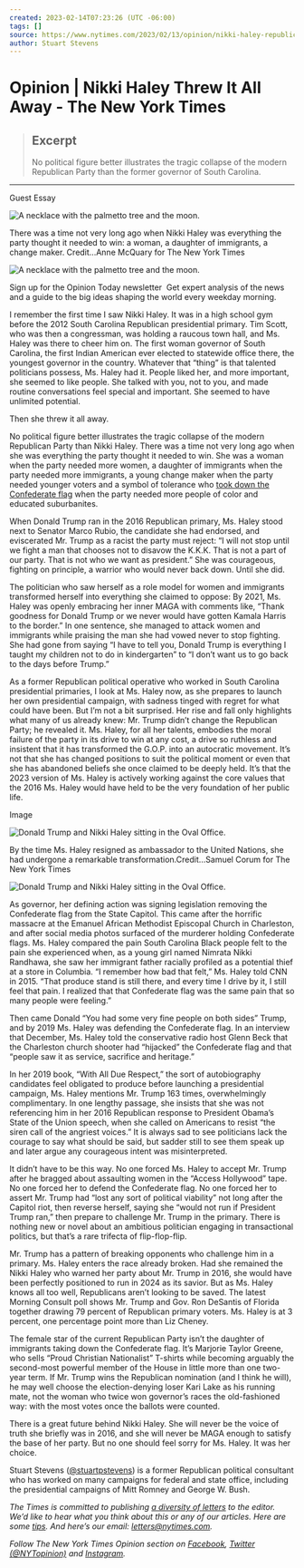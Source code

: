 ```yaml
---
created: 2023-02-14T07:23:26 (UTC -06:00)
tags: []
source: https://www.nytimes.com/2023/02/13/opinion/nikki-haley-republican-party.html
author: Stuart Stevens
---
```


# Opinion | Nikki Haley Threw It All Away - The New York Times

> ## Excerpt
> No political figure better illustrates the tragic collapse of the modern Republican Party than the former governor of South Carolina.

---
Guest Essay

![A necklace with the palmetto tree and the moon. ](https://static01.nyt.com/images/2023/02/13/multimedia/13stevens1-wfzv/13stevens1-wfzv-articleLarge.jpg?quality=75&auto=webp&disable=upscale)

There was a time not very long ago when Nikki Haley was everything the party thought it needed to win: a woman, a daughter of immigrants, a change maker. Credit...Anne McQuary for The New York Times

![A necklace with the palmetto tree and the moon. ](https://static01.nyt.com/images/2023/02/13/multimedia/13stevens1-wfzv/13stevens1-wfzv-articleLarge.jpg?quality=75&auto=webp&disable=upscale)

Sign up for the Opinion Today newsletter  Get expert analysis of the news and a guide to the big ideas shaping the world every weekday morning.

I remember the first time I saw Nikki Haley. It was in a high school gym before the 2012 South Carolina Republican presidential primary. Tim Scott, who was then a congressman, was holding a raucous town hall, and Ms. Haley was there to cheer him on. The first woman governor of South Carolina, the first Indian American ever elected to statewide office there, the youngest governor in the country. Whatever that “thing” is that talented politicians possess, Ms. Haley had it. People liked her, and more important, she seemed to like people. She talked with you, not to you, and made routine conversations feel special and important. She seemed to have unlimited potential.

Then she threw it all away.

No political figure better illustrates the tragic collapse of the modern Republican Party than Nikki Haley. There was a time not very long ago when she was everything the party thought it needed to win. She was a woman when the party needed more women, a daughter of immigrants when the party needed more immigrants, a young change maker when the party needed younger voters and a symbol of tolerance who [took down the Confederate flag](https://www.nytimes.com/2015/06/23/us/south-carolina-confederate-flag-dylann-roof.html) when the party needed more people of color and educated suburbanites.

When Donald Trump ran in the 2016 Republican primary, Ms. Haley stood next to Senator Marco Rubio, the candidate she had endorsed, and eviscerated Mr. Trump as a racist the party must reject: “I will not stop until we fight a man that chooses not to disavow the K.K.K. That is not a part of our party. That is not who we want as president.” She was courageous, fighting on principle, a warrior who would never back down. Until she did.

The politician who saw herself as a role model for women and immigrants transformed herself into everything she claimed to oppose: By 2021, Ms. Haley was openly embracing her inner MAGA with comments like, “Thank goodness for Donald Trump or we never would have gotten Kamala Harris to the border.” In one sentence, she managed to attack women and immigrants while praising the man she had vowed never to stop fighting. She had gone from saying “I have to tell you, Donald Trump is everything I taught my children not to do in kindergarten” to “I don’t want us to go back to the days before Trump.”

As a former Republican political operative who worked in South Carolina presidential primaries, I look at Ms. Haley now, as she prepares to launch her own presidential campaign, with sadness tinged with regret for what could have been. But I’m not a bit surprised. Her rise and fall only highlights what many of us already knew: Mr. Trump didn’t change the Republican Party; he revealed it. Ms. Haley, for all her talents, embodies the moral failure of the party in its drive to win at any cost, a drive so ruthless and insistent that it has transformed the G.O.P. into an autocratic movement. It’s not that she has changed positions to suit the political moment or even that she has abandoned beliefs she once claimed to be deeply held. It’s that the 2023 version of Ms. Haley is actively working against the core values that the 2016 Ms. Haley would have held to be the very foundation of her public life.

Image

![Donald Trump and Nikki Haley sitting in the Oval Office.](https://static01.nyt.com/images/2023/02/13/multimedia/13stevens4-qcpz/13stevens4-qcpz-articleLarge.jpg?quality=75&auto=webp&disable=upscale)

By the time Ms. Haley resigned as ambassador to the United Nations, she had undergone a remarkable transformation.Credit...Samuel Corum for The New York Times

![Donald Trump and Nikki Haley sitting in the Oval Office.](https://static01.nyt.com/images/2023/02/13/multimedia/13stevens4-qcpz/13stevens4-qcpz-articleLarge.jpg?quality=75&auto=webp&disable=upscale)

As governor, her defining action was signing legislation removing the Confederate flag from the State Capitol. This came after the horrific massacre at the Emanuel African Methodist Episcopal Church in Charleston, and after social media photos surfaced of the murderer holding Confederate flags. Ms. Haley compared the pain South Carolina Black people felt to the pain she experienced when, as a young girl named Nimrata Nikki Randhawa, she saw her immigrant father racially profiled as a potential thief at a store in Columbia. “I remember how bad that felt,” Ms. Haley told CNN in 2015. “That produce stand is still there, and every time I drive by it, I still feel that pain. I realized that that Confederate flag was the same pain that so many people were feeling.”

Then came Donald “You had some very fine people on both sides” Trump, and by 2019 Ms. Haley was defending the Confederate flag. In an interview that December, Ms. Haley told the conservative radio host Glenn Beck that the Charleston church shooter had “hijacked” the Confederate flag and that “people saw it as service, sacrifice and heritage.”

In her 2019 book, “With All Due Respect,” the sort of autobiography candidates feel obligated to produce before launching a presidential campaign, Ms. Haley mentions Mr. Trump 163 times, overwhelmingly complimentary. In one lengthy passage, she insists that she was not referencing him in her 2016 Republican response to President Obama’s State of the Union speech, when she called on Americans to resist “the siren call of the angriest voices.” It is always sad to see politicians lack the courage to say what should be said, but sadder still to see them speak up and later argue any courageous intent was misinterpreted.

It didn’t have to be this way. No one forced Ms. Haley to accept Mr. Trump after he bragged about assaulting women in the “Access Hollywood” tape. No one forced her to defend the Confederate flag. No one forced her to assert Mr. Trump had “lost any sort of political viability” not long after the Capitol riot, then reverse herself, saying she “would not run if President Trump ran,” then prepare to challenge Mr. Trump in the primary. There is nothing new or novel about an ambitious politician engaging in transactional politics, but that’s a rare trifecta of flip-flop-flip.

Mr. Trump has a pattern of breaking opponents who challenge him in a primary. Ms. Haley enters the race already broken. Had she remained the Nikki Haley who warned her party about Mr. Trump in 2016, she would have been perfectly positioned to run in 2024 as its savior. But as Ms. Haley knows all too well, Republicans aren’t looking to be saved. The latest Morning Consult poll shows Mr. Trump and Gov. Ron DeSantis of Florida together drawing 79 percent of Republican primary voters. Ms. Haley is at 3 percent, one percentage point more than Liz Cheney.

The female star of the current Republican Party isn’t the daughter of immigrants taking down the Confederate flag. It’s Marjorie Taylor Greene, who sells “Proud Christian Nationalist” T-shirts while becoming arguably the second-most powerful member of the House in little more than one two-year term. If Mr. Trump wins the Republican nomination (and I think he will), he may well choose the election-denying loser Kari Lake as his running mate, not the woman who twice won governor’s races the old-fashioned way: with the most votes once the ballots were counted.

There is a great future behind Nikki Haley. She will never be the voice of truth she briefly was in 2016, and she will never be MAGA enough to satisfy the base of her party. But no one should feel sorry for Ms. Haley. It was her choice.

Stuart Stevens ([@stuartpstevens](https://twitter.com/stuartpstevens)) is a former Republican political consultant who has worked on many campaigns for federal and state office, including the presidential campaigns of Mitt Romney and George W. Bush.

*The Times is committed to publishing* [*a diversity of letters*](https://www.nytimes.com/2019/01/31/opinion/letters/letters-to-editor-new-york-times-women.html) *to the editor. We’d like to hear what you think about this or any of our articles. Here are some* [*tips*](https://help.nytimes.com/hc/en-us/articles/115014925288-How-to-submit-a-letter-to-the-editor)*. And here’s our email:* [*letters@nytimes.com*](mailto:letters@nytimes.com)*.*

*Follow The New York Times Opinion section on* [*Facebook*](https://www.facebook.com/nytopinion)*,* [*Twitter (@NYTopinion)*](http://twitter.com/NYTOpinion) *and* [*Instagram*](https://www.instagram.com/nytopinion/)*.*
